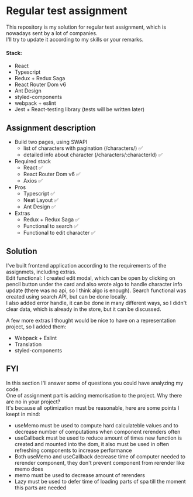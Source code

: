 # Regular test assignment
This repository is my solution for regular test assignment, which is nowadays sent by a lot of companies.<br />
I'll try to update it according to my skills or your remarks. <br />
#### Stack:
- React
- Typescript
- Redux + Redux Saga
- React Router Dom v6
- Ant Design
- styled-components
- webpack + eslint
- Jest + React-testing library (tests will be written later)
## Assignment description
- Build two pages, using SWAPI
  - list of characters with pagination (/characters/) :white_check_mark:
  - detailed info about character (/characters/:characterId) :white_check_mark:
- Required stack
  - React :white_check_mark:
  - React Router Dom v6 :white_check_mark:
  - Axios :white_check_mark:
- Pros
  - Typescript :white_check_mark:
  - Neat Layout :white_check_mark:
  - Ant Design :white_check_mark:
- Extras
  - Redux + Redux Saga :white_check_mark:
  - Functional to search :white_check_mark:
  - Functional to edit character :white_check_mark:

## Solution
I've built frontend application according to the requirements of the assignmets, including extras. <br />
Edit functional: I created edit modal, which can be open by clicking on pencil button under the card and also wrote algo to handle character info update (there was no api, so I think algo is enough). Search functional was created using search API, but can be done locally. <br />
I also added error handle, it can be done in many different ways, so I didn't clear data, which is already in the store, but it can be discussed.

A few more extras I thought would be nice to have on a representation project, so I added them:
- Webpack + Eslint
- Translation
- styled-components

## FYI
In this section I'll answer some of questions you could have analyzing my code. <br />
One of assignment part is adding memorisation to the project. Why there are no in your project? <br />
It's because all optimization must be reasonable, here are some points I keept in mind: <br />
- useMemo  must be used to compute hard calculateble values and to decrease number of computations when component rerenders often
- useCallback must be used to reduce amount of times new function is created and mounted into the dom, it also must be used in often refreshing components to increase performance
- Both useMemo and useCallback decrease time of computer needed to rerender component, they don't prevent component from rerender like memo does
- memo must be used to decrease amount of rerenders
- Lazy must be used to defer time of loading parts of spa till the moment this parts are needed
